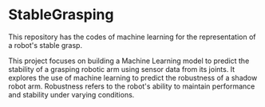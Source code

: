 # StableGrasping
This repository has the codes of machine learning for the representation of a robot's stable grasp. 

This project focuses on building a Machine Learning model to predict the stability of a grasping robotic arm using sensor data from its joints. It explores the use of machine learning to predict the robustness of a shadow robot arm. Robustness refers to the robot's ability to maintain performance and stability under varying conditions.
